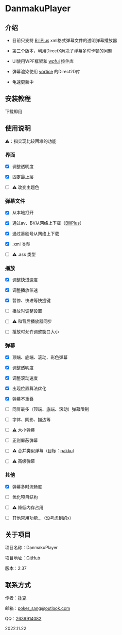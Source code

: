 # DanmakuPlayer

## 介绍

* 目前只支持 [BiliPlus](biliplus.com) xml格式弹幕文件的透明弹幕播放器

* 第三个版本，利用DirectX解决了弹幕多时卡顿的问题

* UI使用WPF框架和 [wpfui](https://github.com/lepoco/wpfui) 控件库

* 弹幕渲染使用 [vortice](https://github.com/amerkoleci/vortice) 的Direct2D库

* 龟速更新中

## 安装教程

下载即用

## 使用说明

⚠️：指实现比较困难的功能

### 界面

* [x] 调整透明度

* [x] 固定最上层

* [ ] ⚠️ 改变主题色

### 弹幕文件

* [x] 从本地打开

* [x] 通过av、BV从网络上下载（[BiliPlus](biliplus.com)）

* [x] 通过番剧号从网络上下载

* [x] .xml 类型

* [ ] ⚠️ .ass 类型

### 播放

* [x] 调整快进速度

* [x] 调整播放倍速

* [x] 暂停、快进等快捷键

* [ ] 播放时调整设置

* [ ] ⚠️ 和背后播放器同步

* [ ] 播放时允许调整窗口大小

### 弹幕

* [x] 顶端、底端、滚动、彩色弹幕

* [x] 调整透明度

* [x] 调整滚动速度

* [x] 出现位置算法优化

* [x] 弹幕不重叠

* [ ] 同屏最多（顶端、底端、滚动）弹幕限制

* [ ] 字体、阴影、描边等

* [ ] ⚠️ 大小弹幕

* [ ] 正则屏蔽弹幕

* [ ] ⚠️ 合并类似弹幕（目标：[pakku](https://github.com/xmcp/pakku.js)）

* [ ] ⚠️ 高级弹幕

### 其他

* [x] 弹幕多时流畅度

* [ ] 优化项目结构

* [ ] ⚠️ 降低内存占用

* [ ] 其他常用功能...（没考虑到的x）

## 关于项目

项目名称：DanmakuPlayer

项目地址：[GitHub](https://github.com/Poker-sang/DanmakuPlayer)

版本：2.37

## 联系方式

作者：[扑克](https://github.com/Poker-sang)

邮箱：poker_sang@outlook.com

QQ：[2639914082](http://wpa.qq.com/msgrd?v=3&uin=2639914082&site=qq&menu=yes)

2022.11.22

